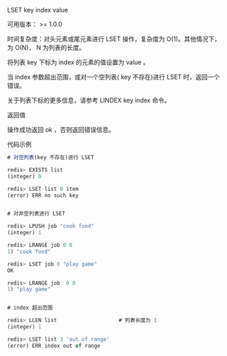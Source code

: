 LSET key index value

可用版本： >= 1.0.0

时间复杂度：对头元素或尾元素进行 LSET 操作，复杂度为 O(1)。其他情况下，为 O(N)， N 为列表的长度。

将列表 key 下标为 index 的元素的值设置为 value 。

当 index 参数超出范围，或对一个空列表( key 不存在)进行 LSET 时，返回一个错误。

关于列表下标的更多信息，请参考 LINDEX key index 命令。

返回值

操作成功返回 ok ，否则返回错误信息。

代码示例

```javascript
# 对空列表(key 不存在)进行 LSET

redis> EXISTS list
(integer) 0

redis> LSET list 0 item
(error) ERR no such key


# 对非空列表进行 LSET

redis> LPUSH job "cook food"
(integer) 1

redis> LRANGE job 0 0
1) "cook food"

redis> LSET job 0 "play game"
OK

redis> LRANGE job  0 0
1) "play game"


# index 超出范围

redis> LLEN list                    # 列表长度为 1
(integer) 1

redis> LSET list 3 'out of range'
(error) ERR index out of range
```

